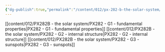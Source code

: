 ```yaml
---
{"dg-publish":true,"permalink":"/content/012/px-282-b-the-solar-system/g-the-sun/","created":"2024-12-03T10:11:09.899+00:00","updated":"2024-12-03T10:41:27.330+00:00"}
---
```


[[content/012/PX282B - the solar system/PX282 - G1 - fundamental properties\|PX282 - G1 - fundamental properties]]
[[content/012/PX282B - the solar system/PX282 - G2 - internal structure\|PX282 - G2 - internal structure]]
[[content/012/PX282B - the solar system/PX282 - G3 - sunspots\|PX282 - G3 - sunspots]]
